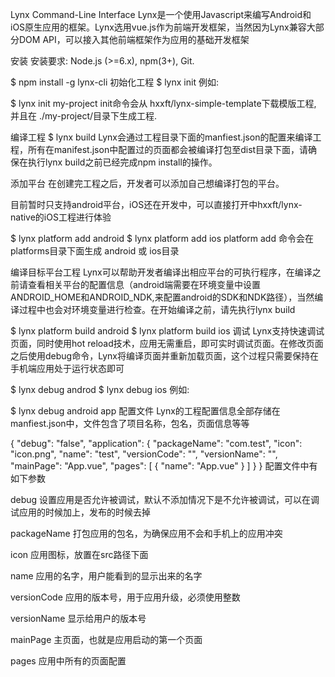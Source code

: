 Lynx Command-Line Interface
Lynx是一个使用Javascript来编写Android和iOS原生应用的框架。Lynx选用vue.js作为前端开发框架，当然因为Lynx兼容大部分DOM API，可以接入其他前端框架作为应用的基础开发框架

安装
安装要求: Node.js (>=6.x), npm(3+), Git.

$ npm install -g lynx-cli
初始化工程
$ lynx init <project-name>
例如:

$ lynx init my-project
init命令会从 hxxft/lynx-simple-template下载模版工程, 并且在 ./my-project/目录下生成工程.

编译工程
$ lynx build
Lynx会通过工程目录下面的manfiest.json的配置来编译工程，所有在manifest.json中配置过的页面都会被编译打包至dist目录下面，请确保在执行lynx build之前已经完成npm install的操作。

添加平台
在创建完工程之后，开发者可以添加自己想编译打包的平台。

目前暂时只支持android平台，iOS还在开发中，可以直接打开中hxxft/lynx-native的iOS工程进行体验

$ lynx platform add android
$ lynx platform add ios
platform add 命令会在platforms目录下面生成 android 或 ios目录

编译目标平台工程
Lynx可以帮助开发者编译出相应平台的可执行程序，在编译之前请查看相关平台的配置信息（android端需要在环境变量中设置ANDROID_HOME和ANDROID_NDK,来配置android的SDK和NDK路径），当然编译过程中也会对环境变量进行检查。在开始编译之前，请先执行lynx build

$ lynx platform build android
$ lynx platform build ios
调试
Lynx支持快速调试页面，同时使用hot reload技术，应用无需重启，即可实时调试页面。在修改页面之后使用debug命令，Lynx将编译页面并重新加载页面，这个过程只需要保持在手机端应用处于运行状态即可

$ lynx debug androd <page-name>
$ lynx debug ios <page-name>
例如:

$ lynx debug android app
配置文件
Lynx的工程配置信息全部存储在manfiest.json中，文件包含了项目名称，包名，页面信息等等

{
  "debug": "false",
  "application": {
    "packageName": "com.test",
    "icon": "icon.png",
    "name": "test",
    "versionCode": "",
    "versionName": "",
    "mainPage": "App.vue",
    "pages": [
      {
        "name": "App.vue"
      }
    ]
  }
}
配置文件中有如下参数

debug 设置应用是否允许被调试，默认不添加情况下是不允许被调试，可以在调试应用的时候加上，发布的时候去掉

packageName 打包应用的包名，为确保应用不会和手机上的应用冲突

icon 应用图标，放置在src路径下面

name 应用的名字，用户能看到的显示出来的名字

versionCode 应用的版本号，用于应用升级，必须使用整数

versionName 显示给用户的版本号

mainPage 主页面，也就是应用启动的第一个页面

pages 应用中所有的页面配置
